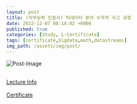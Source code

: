 ```yaml
---
layout: post
title: (직무능력 인증서) 빅데이터 분야 수학적 사고 과정
date: 2022-12-07 08:14:02 +0900
published: true
categories: [Study, L-Certificate]
tags: [certificate,bigdata,math,datastreams]
img_path: /assets/img/post/
---
```


![Post-Image](CERTIFICATE-bigdata_math.png)
<br><br>

[Lecture Info](https://www.matchup.kr/job/educationCourse.do)
<br><br>
[Certificate](https://www.matchup.kr/job/educationCourse.do)